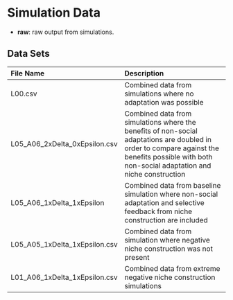 # Simulation Data

* **raw**: raw output from simulations.

## Data Sets

| File Name      | Description                                                |
|:---------------|:-----------------------------------------------------------|
| L00.csv        | Combined data from simulations where no adaptation was possible |
| L05_A06_2xDelta_0xEpsilon.csv | Combined data from simulations where the benefits of non-social adaptations are doubled in order to compare against the benefits possible with both non-social adaptation and niche construction |
| L05_A06_1xDelta_1xEpsilon | Combined data from baseline simulation where non-social adaptation and selective feedback from niche construction are included |
| L05_A05_1xDelta_1xEpsilon.csv | Combined data from simulation where negative niche construction was not present |
| L01_A06_1xDelta_1xEpsilon.csv | Combined data from extreme negative niche construction simulations |

